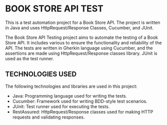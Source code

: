 <h1>BOOK STORE API TEST</h1>

<p>This is a test automation project for a Book Store API. The project is written in Java and uses HttpRequest/Response Classes, Cucumber, and JUnit.</p>

<p>The Book Store API Testing project aims to automate the testing of a Book Store API. It includes various to ensure the functionality and reliability of the API. The tests are written in Gherkin language using Cucumber, and the assertions are made using HttpRequest/Response classes library. JUnit is used as the test runner.</p>

<h2>TECHNOLOGIES USED</h2>

<p>The following technologies and libraries are used in this project:</p>

<ul>
  <li>Java: Programming language used for writing the tests.</li>
  <li>Cucumber: Framework used for writing BDD-style test scenarios.</li>
  <li>JUnit: Test runner used for executing the tests.</li>
  <li>RestAssured: HttpRequest/Response classes used for making HTTP requests and validating responses.</li>
</ul>

